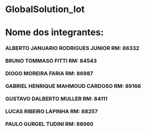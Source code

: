 # GlobalSolution_Iot

<h1> Nome dos integrantes: </h1>

<h3>ALBERTO JANUARIO RODRIGUES JUNIOR RM: 86332 <br/><br/>
BRUNO TOMMASO FITTI RM: 84543<br/><br/>
DIOGO MOREIRA FARIA RM: 86987<br/><br/>
GABRIEL HENRIQUE MAHMOUD CARDOSO RM: 89166<br/><br/>
GUSTAVO DALBERTO MULLER RM: 84111<br/><br/>
LUCAS RIBEIRO LAPINHA RM: 88257<br/><br/>
PAULO GURGEL TUDINI RM: 88960</h3>
